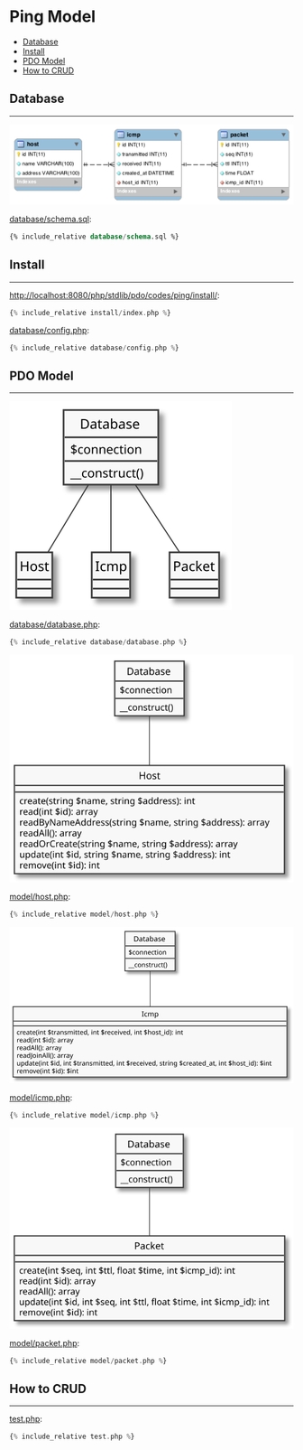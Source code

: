 # Ping Model

- [Database](#database)
- [Install](#install)
- [PDO Model](#pdo-moodel)
- [How to CRUD](#how-to-crud)

## Database
---

![](assets/schema.png)

[database/schema.sql](database/schema.sql):
```sql
{% include_relative database/schema.sql %}
```

## Install
---

[http://localhost:8080/php/stdlib/pdo/codes/ping/install/](http://localhost:8080/php/stdlib/pdo/codes/ping/install/):
```php
{% include_relative install/index.php %}
```

[database/config.php](database/config.php):
```php
{% include_relative database/config.php %}
```

## PDO Model
---

![](assets/model-database.svg)

[database/database.php](database/database.php):
```php
{% include_relative database/database.php %}
```

![](assets/model-host.svg)

[model/host.php](model/host.php):
```php
{% include_relative model/host.php %}
```

![](assets/model-icmp.svg)

[model/icmp.php](model/icmp.php):
```php
{% include_relative model/icmp.php %}
```

![](assets/model-packet.svg)

[model/packet.php](model/packet.php):
```php
{% include_relative model/packet.php %}
```

## How to CRUD
---

[test.php](test.php):
```php
{% include_relative test.php %}
```
